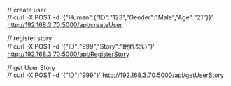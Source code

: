 // create user  
// curl -X POST -d '{"Human":{"ID":"123","Gender":"Male","Age":"21"}}' http://192.168.3.70:5000/api/createUser  
  
// register story  
// curl -X POST -d '{"ID":"999","Story":"眠れない"}' http://192.168.3.70:5000/api/RegisterStory  
  
// get User Story  
// curl -X POST -d '{"ID":"999"}' http://192.168.3.70:5000/api/getUserStory  
  
